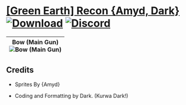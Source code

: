 # [\[Green Earth\] Recon {Amyd, Dark}](https://github.com/Klokinator/FE-Repo/tree/main/Battle%20Animations/Advance%20Wars%20Animation%20Ports/%5BGreen%20Earth%5D%20Recon%20%7BAmyd,%20Dark%7D) [![Download](https://img.shields.io/badge/Download--red?style=social&logo=github)](https://minhaskamal.github.io/DownGit/#/home?url=https://github.com/Klokinator/FE-Repo/tree/main/Battle%20Animations/Advance%20Wars%20Animation%20Ports/%5BGreen%20Earth%5D%20Recon%20%7BAmyd,%20Dark%7D) [![Discord](https://img.shields.io/badge/Discord--blue?style=social&logo=discord)](https://discord.gg/C7VNGnyTPA)

| <b>Bow (Main Gun)</b><br/><img alt="Bow (Main Gun)" src="https://raw.githubusercontent.com/Klokinator/FE-Repo/main/Battle%20Animations/Advance%20Wars%20Animation%20Ports/%5BGreen%20Earth%5D%20Recon%20%7BAmyd,%20Dark%7D/5.%20Bow%20(Main%20Gun)/Bow.gif"/> |
| :---: |

## Credits

- Sprites By {Amyd}

- Coding and Formatting by Dark. (Kurwa Dark!)

